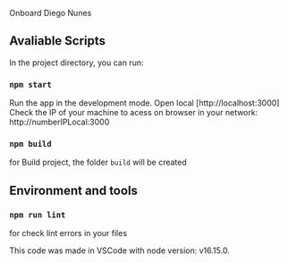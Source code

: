 Onboard Diego Nunes

## Avaliable Scripts
In the project directory, you can run:

### `npm start` 
Run the app in the development mode.
Open local [http://localhost:3000]
Check the IP of your machine to acess on browser in your network: http://numberIPLocal:3000

### `npm build`
for Build project, the folder `build` will be created

## Environment and tools

### `npm run lint`
for check lint errors in your files

This code was made in VSCode with node version: v16.15.0.

